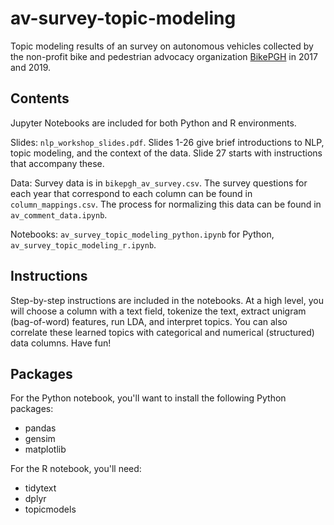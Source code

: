 # av-survey-topic-modeling
Topic modeling results of an survey on autonomous vehicles collected by the non-profit bike and pedestrian advocacy organization [BikePGH](https://www.bikepgh.org/) in 2017 and 2019.

## Contents
Jupyter Notebooks are included for both Python and R environments.

Slides: `nlp_workshop_slides.pdf`. Slides 1-26 give brief introductions to NLP, topic modeling, and the context of the data. Slide 27 starts with instructions that accompany these.

Data: Survey data is in `bikepgh_av_survey.csv`. The survey questions for each year that correspond to each column can be found in `column_mappings.csv`. The process for normalizing this data can be found in `av_comment_data.ipynb`.

Notebooks: `av_survey_topic_modeling_python.ipynb` for Python, `av_survey_topic_modeling_r.ipynb`.


## Instructions
Step-by-step instructions are included in the notebooks. At a high level, you will choose a column with a text field, tokenize the text, extract unigram (bag-of-word) features, run LDA, and interpret topics. You can also correlate these learned topics with categorical and numerical (structured) data columns. Have fun!


## Packages
For the Python notebook, you'll want to install the following Python packages:
* pandas
* gensim
* matplotlib

For the R notebook, you'll need:
* tidytext
* dplyr
* topicmodels
